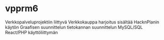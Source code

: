 # vpprm6
Verkkopalveluprojektiin liittyvä Verkkokauppa harjoitus
sisältää HacknPlanin käytön
Graafisen suunnittelun
tietokannan suunnittelun MySQL/SQL
React/PHP käyttöliittymän
